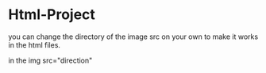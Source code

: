 # Html-Project
you can change the directory of the image src on your own to make it works in the html files.

in the img src="direction"
